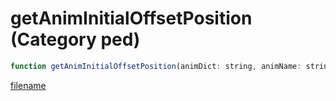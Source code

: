 # getAnimInitialOffsetPosition (Category ped)

```js
function getAnimInitialOffsetPosition(animDict: string, animName: string, x: number, y: number, z: number, xRot: number, yRot: number, zRot: number, p8: number, p9: number): Vector3
```

[filename](getAnimInitialOffsetPosition_m.md ':include')